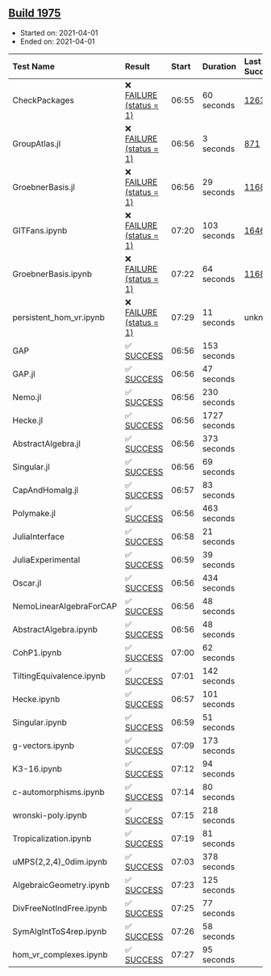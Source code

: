 ## [Build 1975](https://oscarci.mathematik.uni-kl.de/job/oscar-stable/1975/)

* Started on: 2021-04-01
* Ended on: 2021-04-01

| Test Name    | Result | Start | Duration | Last Success | First Failure |
|:-------------|:-------|:------|:---------|:-------------|:--------------|
| CheckPackages | ❌ [FAILURE (status = 1)](https://oscarci.mathematik.uni-kl.de/job/oscar-stable/1975/artifact/logs/build-1975/CheckPackages.log) | 06:55 | 60 seconds | [1263](https://oscarci.mathematik.uni-kl.de/job/oscar-stable/1263/) | [1264](https://oscarci.mathematik.uni-kl.de/job/oscar-stable/1264/) |
| GroupAtlas.jl | ❌ [FAILURE (status = 1)](https://oscarci.mathematik.uni-kl.de/job/oscar-stable/1975/artifact/logs/build-1975/GroupAtlas.jl.log) | 06:56 | 3 seconds | [871](https://oscarci.mathematik.uni-kl.de/job/oscar-stable/871/) | [872](https://oscarci.mathematik.uni-kl.de/job/oscar-stable/872/) |
| GroebnerBasis.jl | ❌ [FAILURE (status = 1)](https://oscarci.mathematik.uni-kl.de/job/oscar-stable/1975/artifact/logs/build-1975/GroebnerBasis.jl.log) | 06:56 | 29 seconds | [1168](https://oscarci.mathematik.uni-kl.de/job/oscar-stable/1168/) | [1169](https://oscarci.mathematik.uni-kl.de/job/oscar-stable/1169/) |
| GITFans.ipynb | ❌ [FAILURE (status = 1)](https://oscarci.mathematik.uni-kl.de/job/oscar-stable/1975/artifact/logs/build-1975/GITFans.ipynb.log) | 07:20 | 103 seconds | [1646](https://oscarci.mathematik.uni-kl.de/job/oscar-stable/1646/) | [1647](https://oscarci.mathematik.uni-kl.de/job/oscar-stable/1647/) |
| GroebnerBasis.ipynb | ❌ [FAILURE (status = 1)](https://oscarci.mathematik.uni-kl.de/job/oscar-stable/1975/artifact/logs/build-1975/GroebnerBasis.ipynb.log) | 07:22 | 64 seconds | [1168](https://oscarci.mathematik.uni-kl.de/job/oscar-stable/1168/) | [1169](https://oscarci.mathematik.uni-kl.de/job/oscar-stable/1169/) |
| persistent_hom_vr.ipynb | ❌ [FAILURE (status = 1)](https://oscarci.mathematik.uni-kl.de/job/oscar-stable/1975/artifact/logs/build-1975/persistent_hom_vr.ipynb.log) | 07:29 | 11 seconds | unknown | unknown |
| GAP | ✅ [SUCCESS](https://oscarci.mathematik.uni-kl.de/job/oscar-stable/1975/artifact/logs/build-1975/GAP.log) | 06:56 | 153 seconds |  |  |
| GAP.jl | ✅ [SUCCESS](https://oscarci.mathematik.uni-kl.de/job/oscar-stable/1975/artifact/logs/build-1975/GAP.jl.log) | 06:56 | 47 seconds |  |  |
| Nemo.jl | ✅ [SUCCESS](https://oscarci.mathematik.uni-kl.de/job/oscar-stable/1975/artifact/logs/build-1975/Nemo.jl.log) | 06:56 | 230 seconds |  |  |
| Hecke.jl | ✅ [SUCCESS](https://oscarci.mathematik.uni-kl.de/job/oscar-stable/1975/artifact/logs/build-1975/Hecke.jl.log) | 06:56 | 1727 seconds |  |  |
| AbstractAlgebra.jl | ✅ [SUCCESS](https://oscarci.mathematik.uni-kl.de/job/oscar-stable/1975/artifact/logs/build-1975/AbstractAlgebra.jl.log) | 06:56 | 373 seconds |  |  |
| Singular.jl | ✅ [SUCCESS](https://oscarci.mathematik.uni-kl.de/job/oscar-stable/1975/artifact/logs/build-1975/Singular.jl.log) | 06:56 | 69 seconds |  |  |
| CapAndHomalg.jl | ✅ [SUCCESS](https://oscarci.mathematik.uni-kl.de/job/oscar-stable/1975/artifact/logs/build-1975/CapAndHomalg.jl.log) | 06:57 | 83 seconds |  |  |
| Polymake.jl | ✅ [SUCCESS](https://oscarci.mathematik.uni-kl.de/job/oscar-stable/1975/artifact/logs/build-1975/Polymake.jl.log) | 06:56 | 463 seconds |  |  |
| JuliaInterface | ✅ [SUCCESS](https://oscarci.mathematik.uni-kl.de/job/oscar-stable/1975/artifact/logs/build-1975/JuliaInterface.log) | 06:58 | 21 seconds |  |  |
| JuliaExperimental | ✅ [SUCCESS](https://oscarci.mathematik.uni-kl.de/job/oscar-stable/1975/artifact/logs/build-1975/JuliaExperimental.log) | 06:59 | 39 seconds |  |  |
| Oscar.jl | ✅ [SUCCESS](https://oscarci.mathematik.uni-kl.de/job/oscar-stable/1975/artifact/logs/build-1975/Oscar.jl.log) | 06:56 | 434 seconds |  |  |
| NemoLinearAlgebraForCAP | ✅ [SUCCESS](https://oscarci.mathematik.uni-kl.de/job/oscar-stable/1975/artifact/logs/build-1975/NemoLinearAlgebraForCAP.log) | 06:56 | 48 seconds |  |  |
| AbstractAlgebra.ipynb | ✅ [SUCCESS](https://oscarci.mathematik.uni-kl.de/job/oscar-stable/1975/artifact/logs/build-1975/AbstractAlgebra.ipynb.log) | 06:56 | 48 seconds |  |  |
| CohP1.ipynb | ✅ [SUCCESS](https://oscarci.mathematik.uni-kl.de/job/oscar-stable/1975/artifact/logs/build-1975/CohP1.ipynb.log) | 07:00 | 62 seconds |  |  |
| TiltingEquivalence.ipynb | ✅ [SUCCESS](https://oscarci.mathematik.uni-kl.de/job/oscar-stable/1975/artifact/logs/build-1975/TiltingEquivalence.ipynb.log) | 07:01 | 142 seconds |  |  |
| Hecke.ipynb | ✅ [SUCCESS](https://oscarci.mathematik.uni-kl.de/job/oscar-stable/1975/artifact/logs/build-1975/Hecke.ipynb.log) | 06:57 | 101 seconds |  |  |
| Singular.ipynb | ✅ [SUCCESS](https://oscarci.mathematik.uni-kl.de/job/oscar-stable/1975/artifact/logs/build-1975/Singular.ipynb.log) | 06:59 | 51 seconds |  |  |
| g-vectors.ipynb | ✅ [SUCCESS](https://oscarci.mathematik.uni-kl.de/job/oscar-stable/1975/artifact/logs/build-1975/g-vectors.ipynb.log) | 07:09 | 173 seconds |  |  |
| K3-16.ipynb | ✅ [SUCCESS](https://oscarci.mathematik.uni-kl.de/job/oscar-stable/1975/artifact/logs/build-1975/K3-16.ipynb.log) | 07:12 | 94 seconds |  |  |
| c-automorphisms.ipynb | ✅ [SUCCESS](https://oscarci.mathematik.uni-kl.de/job/oscar-stable/1975/artifact/logs/build-1975/c-automorphisms.ipynb.log) | 07:14 | 80 seconds |  |  |
| wronski-poly.ipynb | ✅ [SUCCESS](https://oscarci.mathematik.uni-kl.de/job/oscar-stable/1975/artifact/logs/build-1975/wronski-poly.ipynb.log) | 07:15 | 218 seconds |  |  |
| Tropicalization.ipynb | ✅ [SUCCESS](https://oscarci.mathematik.uni-kl.de/job/oscar-stable/1975/artifact/logs/build-1975/Tropicalization.ipynb.log) | 07:19 | 81 seconds |  |  |
| uMPS(2,2,4)_0dim.ipynb | ✅ [SUCCESS](https://oscarci.mathematik.uni-kl.de/job/oscar-stable/1975/artifact/logs/build-1975/uMPS-2-2-4-_0dim.ipynb.log) | 07:03 | 378 seconds |  |  |
| AlgebraicGeometry.ipynb | ✅ [SUCCESS](https://oscarci.mathematik.uni-kl.de/job/oscar-stable/1975/artifact/logs/build-1975/AlgebraicGeometry.ipynb.log) | 07:23 | 125 seconds |  |  |
| DivFreeNotIndFree.ipynb | ✅ [SUCCESS](https://oscarci.mathematik.uni-kl.de/job/oscar-stable/1975/artifact/logs/build-1975/DivFreeNotIndFree.ipynb.log) | 07:25 | 77 seconds |  |  |
| SymAlgIntToS4rep.ipynb | ✅ [SUCCESS](https://oscarci.mathematik.uni-kl.de/job/oscar-stable/1975/artifact/logs/build-1975/SymAlgIntToS4rep.ipynb.log) | 07:26 | 58 seconds |  |  |
| hom_vr_complexes.ipynb | ✅ [SUCCESS](https://oscarci.mathematik.uni-kl.de/job/oscar-stable/1975/artifact/logs/build-1975/hom_vr_complexes.ipynb.log) | 07:27 | 95 seconds |  |  |
